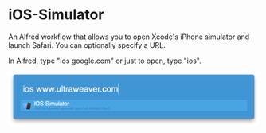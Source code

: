 iOS-Simulator
=============

An Alfred workflow that allows you to open Xcode's iPhone simulator and launch Safari. You can optionally specify a URL.

In Alfred, type "ios google.com" or just to open, type "ios".

![alt tag](https://github.com/joeyd/iOS-Simulator/raw/master/ios-simulator.png)
